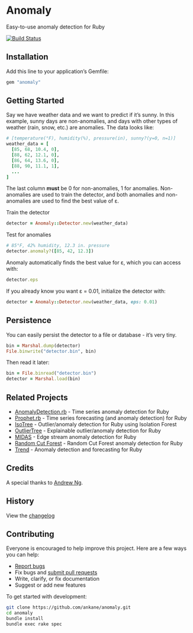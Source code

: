 # Anomaly

Easy-to-use anomaly detection for Ruby

[![Build Status](https://github.com/ankane/anomaly/workflows/build/badge.svg?branch=master)](https://github.com/ankane/anomaly/actions)

## Installation

Add this line to your application’s Gemfile:

```ruby
gem "anomaly"
```

## Getting Started

Say we have weather data and we want to predict if it’s sunny. In this example, sunny days are non-anomalies, and days with other types of weather (rain, snow, etc.) are anomalies. The data looks like:

```ruby
# [temperature(°F), humidity(%), pressure(in), sunny?(y=0, n=1)]
weather_data = [
  [85, 68, 10.4, 0],
  [88, 62, 12.1, 0],
  [86, 64, 13.6, 0],
  [88, 90, 11.1, 1],
  ...
]
```

The last column **must** be 0 for non-anomalies, 1 for anomalies. Non-anomalies are used to train the detector, and both anomalies and non-anomalies are used to find the best value of ε.

Train the detector

```ruby
detector = Anomaly::Detector.new(weather_data)
```

Test for anomalies

```ruby
# 85°F, 42% humidity, 12.3 in. pressure
detector.anomaly?([85, 42, 12.3])
```

Anomaly automatically finds the best value for ε, which you can access with:

```ruby
detector.eps
```

If you already know you want ε = 0.01, initialize the detector with:

```ruby
detector = Anomaly::Detector.new(weather_data, eps: 0.01)
```

## Persistence

You can easily persist the detector to a file or database - it’s very tiny.

```ruby
bin = Marshal.dump(detector)
File.binwrite("detector.bin", bin)
```

Then read it later:

```ruby
bin = File.binread("detector.bin")
detector = Marshal.load(bin)
```

## Related Projects

- [AnomalyDetection.rb](https://github.com/ankane/AnomalyDetection.rb) - Time series anomaly detection for Ruby
- [Prophet.rb](https://github.com/ankane/prophet-ruby) - Time series forecasting (and anomaly detection) for Ruby
- [IsoTree](https://github.com/ankane/isotree-ruby) - Outlier/anomaly detection for Ruby using Isolation Forest
- [OutlierTree](https://github.com/ankane/outliertree-ruby) - Explainable outlier/anomaly detection for Ruby
- [MIDAS](https://github.com/ankane/midas-ruby) - Edge stream anomaly detection for Ruby
- [Random Cut Forest](https://github.com/ankane/random-cut-forest-ruby) - Random Cut Forest anomaly detection for Ruby
- [Trend](https://github.com/ankane/trend-ruby) - Anomaly detection and forecasting for Ruby

## Credits

A special thanks to [Andrew Ng](https://www.coursera.org/learn/machine-learning).

## History

View the [changelog](https://github.com/ankane/anomaly/blob/master/CHANGELOG.md)

## Contributing

Everyone is encouraged to help improve this project. Here are a few ways you can help:

- [Report bugs](https://github.com/ankane/anomaly/issues)
- Fix bugs and [submit pull requests](https://github.com/ankane/anomaly/pulls)
- Write, clarify, or fix documentation
- Suggest or add new features

To get started with development:

```sh
git clone https://github.com/ankane/anomaly.git
cd anomaly
bundle install
bundle exec rake spec
```

